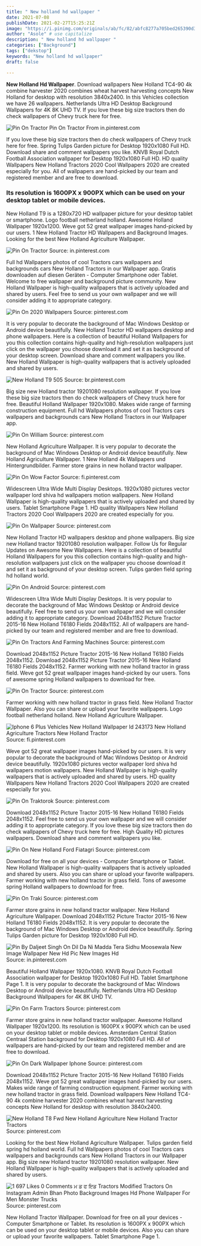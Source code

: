 ```yaml
---
title: " New holland hd wallpaper "
date: 2021-07-08
publishDate: 2021-02-27T15:25:21Z
image: "https://i.pinimg.com/originals/ab/fc/82/abfc8277a705bed265390d38bc343735.jpg"
author: "Asole" # use capitalize
description: " New holland hd wallpaper "
categories: ["Background"]
tags: ["dekstop"]
keywords: "New holland hd wallpaper"
draft: false

---
```



**New Holland Hd Wallpaper**. Download wallpapers New Holland TC4-90 4k combine harvester 2020 combines wheat harvest harvesting concepts New Holland for desktop with resolution 3840x2400. In this Vehicles collection we have 26 wallpapers. Netherlands Ultra HD Desktop Background Wallpapers for 4K 8K UHD TV. If you love these big size tractors then do check wallpapers of Chevy truck here for free.

![Pin On Tractor](https://i.pinimg.com/originals/e0/c3/f2/e0c3f27c8e59a2cd89eab87fc26476e1.jpg "Pin On Tractor")
Pin On Tractor From in.pinterest.com


If you love these big size tractors then do check wallpapers of Chevy truck here for free. Spring Tulips Garden picture for Desktop 1920x1080 Full HD. Download share and comment wallpapers you like. KNVB Royal Dutch Football Association wallpaper for Desktop 1920x1080 Full HD. HD quality Wallpapers New Holland Tractors 2020 Cool Wallpapers 2020 are created especially for you. All of wallpapers are hand-picked by our team and registered member and are free to download.

### Its resolution is 1600PX x 900PX which can be used on your desktop tablet or mobile devices.

New Holland T9 is a 1280x720 HD wallpaper picture for your desktop tablet or smartphone. Logo football netherland holland. Awesome Holland Wallpaper 1920x1200. Weve got 52 great wallpaper images hand-picked by our users. 1 New Holland Tractor HD Wallpapers and Background Images. Looking for the best New Holland Agriculture Wallpaper.


![Pin On Tractor](https://i.pinimg.com/originals/e0/c3/f2/e0c3f27c8e59a2cd89eab87fc26476e1.jpg "Pin On Tractor")
Source: in.pinterest.com

Full hd Wallpapers photos of cool Tractors cars wallpapers and backgrounds cars New Holland Tractors in our Wallpaper app. Gratis downloaden auf diesen Geräten - Computer Smartphone oder Tablet. Welcome to free wallpaper and background picture community. New Holland Wallpaper is high-quality wallpapers that is actively uploaded and shared by users. Feel free to send us your own wallpaper and we will consider adding it to appropriate category.

![Pin On 2020 Wallpapers](https://i.pinimg.com/474x/67/35/cc/6735cceb43da81014aa681bbd7696321.jpg "Pin On 2020 Wallpapers")
Source: pinterest.com

It is very popular to decorate the background of Mac Windows Desktop or Android device beautifully. New Holland Tractor HD wallpapers desktop and phone wallpapers. Here is a collection of beautiful Holland Wallpapers for you this collection contains high-quality and high-resolution wallpapers just click on the wallpaper you choose download it and set it as background of your desktop screen. Download share and comment wallpapers you like. New Holland Wallpaper is high-quality wallpapers that is actively uploaded and shared by users.

![New Holland T9 505](https://i.pinimg.com/originals/44/85/65/448565d6b1cedfd5226cb50a226f70a1.jpg "New Holland T9 505")
Source: br.pinterest.com

Big size new Holland tractor 19201080 resolution wallpaper. If you love these big size tractors then do check wallpapers of Chevy truck here for free. Beautiful Holland Wallpaper 1920x1080. Makes wide range of farming construction equipment. Full hd Wallpapers photos of cool Tractors cars wallpapers and backgrounds cars New Holland Tractors in our Wallpaper app.

![Pin On William](https://i.pinimg.com/originals/0b/b0/8f/0bb08f025151735ef89fd6421e18a6a9.jpg "Pin On William")
Source: pinterest.com

New Holland Agriculture Wallpaper. It is very popular to decorate the background of Mac Windows Desktop or Android device beautifully. New Holland Agriculture Wallpaper. 1 New Holland 4k Wallpapers und Hintergrundbilder. Farmer store grains in new holland tractor wallpaper.

![Pin On Wow Factor](https://i.pinimg.com/564x/51/40/e3/5140e355f3a2d50599061ff2067d2d94.jpg "Pin On Wow Factor")
Source: fi.pinterest.com

Widescreen Ultra Wide Multi Display Desktops. 1920x1080 pictures vector wallpaper lord shiva hd wallpapers motion wallpapers. New Holland Wallpaper is high-quality wallpapers that is actively uploaded and shared by users. Tablet Smartphone Page 1. HD quality Wallpapers New Holland Tractors 2020 Cool Wallpapers 2020 are created especially for you.

![Pin On Wallpaper](https://i.pinimg.com/originals/5c/d6/7a/5cd67a85e29a73b3eeffbfcb6d8ab1e5.jpg "Pin On Wallpaper")
Source: pinterest.com

New Holland Tractor HD wallpapers desktop and phone wallpapers. Big size new Holland tractor 19201080 resolution wallpaper. Follow Us for Regular Updates on Awesome New Wallpapers. Here is a collection of beautiful Holland Wallpapers for you this collection contains high-quality and high-resolution wallpapers just click on the wallpaper you choose download it and set it as background of your desktop screen. Tulips garden field spring hd holland world.

![Pin On Android](https://i.pinimg.com/originals/51/2d/07/512d0706d8c1f2a403a3d9db3e31db24.jpg "Pin On Android")
Source: pinterest.com

Widescreen Ultra Wide Multi Display Desktops. It is very popular to decorate the background of Mac Windows Desktop or Android device beautifully. Feel free to send us your own wallpaper and we will consider adding it to appropriate category. Download 2048x1152 Picture Tractor 2015-16 New Holland T6180 Fields 2048x1152. All of wallpapers are hand-picked by our team and registered member and are free to download.

![Pin On Tractors And Farming Machines](https://i.pinimg.com/originals/bb/91/7d/bb917d84ccaadf4c69da5702ebddd644.jpg "Pin On Tractors And Farming Machines")
Source: pinterest.com

Download 2048x1152 Picture Tractor 2015-16 New Holland T6180 Fields 2048x1152. Download 2048x1152 Picture Tractor 2015-16 New Holland T6180 Fields 2048x1152. Farmer working with new holland tractor in grass field. Weve got 52 great wallpaper images hand-picked by our users. Tons of awesome spring Holland wallpapers to download for free.

![Pin On Tractor](https://i.pinimg.com/originals/80/d3/43/80d3439f17c32ccfec1bc6b9202c24df.jpg "Pin On Tractor")
Source: pinterest.com

Farmer working with new holland tractor in grass field. New Holland Tractor Wallpaper. Also you can share or upload your favorite wallpapers. Logo football netherland holland. New Holland Agriculture Wallpaper.

![Iphone 6 Plus Vehicles New Holland Wallpaper Id 243173 New Holland Agriculture Tractors New Holland Tractor](https://i.pinimg.com/originals/84/18/2a/84182a1057285ac060b1dc50c380accc.jpg "Iphone 6 Plus Vehicles New Holland Wallpaper Id 243173 New Holland Agriculture Tractors New Holland Tractor")
Source: fi.pinterest.com

Weve got 52 great wallpaper images hand-picked by our users. It is very popular to decorate the background of Mac Windows Desktop or Android device beautifully. 1920x1080 pictures vector wallpaper lord shiva hd wallpapers motion wallpapers. New Holland Wallpaper is high-quality wallpapers that is actively uploaded and shared by users. HD quality Wallpapers New Holland Tractors 2020 Cool Wallpapers 2020 are created especially for you.

![Pin On Traktorok](https://i.pinimg.com/originals/e8/b7/7d/e8b77d42a4d14c2453a0c2e3f8597719.png "Pin On Traktorok")
Source: pinterest.com

Download 2048x1152 Picture Tractor 2015-16 New Holland T6180 Fields 2048x1152. Feel free to send us your own wallpaper and we will consider adding it to appropriate category. If you love these big size tractors then do check wallpapers of Chevy truck here for free. High Quality HD pictures wallpapers. Download share and comment wallpapers you like.

![Pin On New Holland Ford Fiatagri](https://i.pinimg.com/originals/77/1a/43/771a437b3836d45e07fae5648136321c.jpg "Pin On New Holland Ford Fiatagri")
Source: pinterest.com

Download for free on all your devices - Computer Smartphone or Tablet. New Holland Wallpaper is high-quality wallpapers that is actively uploaded and shared by users. Also you can share or upload your favorite wallpapers. Farmer working with new holland tractor in grass field. Tons of awesome spring Holland wallpapers to download for free.

![Pin On Traki](https://i.pinimg.com/736x/fa/19/96/fa1996e03c1a06a1960673a6ee4b022c.jpg "Pin On Traki")
Source: pinterest.com

Farmer store grains in new holland tractor wallpaper. New Holland Agriculture Wallpaper. Download 2048x1152 Picture Tractor 2015-16 New Holland T6180 Fields 2048x1152. It is very popular to decorate the background of Mac Windows Desktop or Android device beautifully. Spring Tulips Garden picture for Desktop 1920x1080 Full HD.

![Pin By Daljeet Singh On Dil Da Ni Madda Tera Sidhu Moosewala New Image Wallpaper New Hd Pic New Images Hd](https://i.pinimg.com/736x/36/e4/56/36e456fc0be7200c03ef504de8102618.jpg "Pin By Daljeet Singh On Dil Da Ni Madda Tera Sidhu Moosewala New Image Wallpaper New Hd Pic New Images Hd")
Source: in.pinterest.com

Beautiful Holland Wallpaper 1920x1080. KNVB Royal Dutch Football Association wallpaper for Desktop 1920x1080 Full HD. Tablet Smartphone Page 1. It is very popular to decorate the background of Mac Windows Desktop or Android device beautifully. Netherlands Ultra HD Desktop Background Wallpapers for 4K 8K UHD TV.

![Pin On Farm Tractors](https://i.pinimg.com/originals/e6/be/93/e6be93318ace0af51eb57f167dcb1eb2.jpg "Pin On Farm Tractors")
Source: pinterest.com

Farmer store grains in new holland tractor wallpaper. Awesome Holland Wallpaper 1920x1200. Its resolution is 1600PX x 900PX which can be used on your desktop tablet or mobile devices. Amsterdam Central Station Centraal Station background for Desktop 1920x1080 Full HD. All of wallpapers are hand-picked by our team and registered member and are free to download.

![Pin On Dark Wallpaper Iphone](https://i.pinimg.com/564x/a6/49/61/a64961b7572d8b7fdfaa77c63fc75313.jpg "Pin On Dark Wallpaper Iphone")
Source: pinterest.com

Download 2048x1152 Picture Tractor 2015-16 New Holland T6180 Fields 2048x1152. Weve got 52 great wallpaper images hand-picked by our users. Makes wide range of farming construction equipment. Farmer working with new holland tractor in grass field. Download wallpapers New Holland TC4-90 4k combine harvester 2020 combines wheat harvest harvesting concepts New Holland for desktop with resolution 3840x2400.

![New Holland T8 Fwd New Holland Agriculture New Holland Tractor Tractors](https://i.pinimg.com/originals/84/a4/d7/84a4d75731be0be5e7756813bc5a29b3.jpg "New Holland T8 Fwd New Holland Agriculture New Holland Tractor Tractors")
Source: pinterest.com

Looking for the best New Holland Agriculture Wallpaper. Tulips garden field spring hd holland world. Full hd Wallpapers photos of cool Tractors cars wallpapers and backgrounds cars New Holland Tractors in our Wallpaper app. Big size new Holland tractor 19201080 resolution wallpaper. New Holland Wallpaper is high-quality wallpapers that is actively uploaded and shared by users.

![1 697 Likes 0 Comments ਮ ਡ ਫ ਇਡ Tractors Modified Tractors On Instagram Admin Bhan Photo Background Images Hd Phone Wallpaper For Men Monster Trucks](https://i.pinimg.com/originals/ab/fc/82/abfc8277a705bed265390d38bc343735.jpg "1 697 Likes 0 Comments ਮ ਡ ਫ ਇਡ Tractors Modified Tractors On Instagram Admin Bhan Photo Background Images Hd Phone Wallpaper For Men Monster Trucks")
Source: pinterest.com

New Holland Tractor Wallpaper. Download for free on all your devices - Computer Smartphone or Tablet. Its resolution is 1600PX x 900PX which can be used on your desktop tablet or mobile devices. Also you can share or upload your favorite wallpapers. Tablet Smartphone Page 1.

